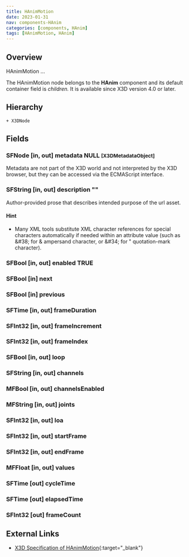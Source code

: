 ```yaml
---
title: HAnimMotion
date: 2023-01-31
nav: components-HAnim
categories: [components, HAnim]
tags: [HAnimMotion, HAnim]
---
```

<style>
.post h3 {
   word-spacing: 0.2em;
}
</style>

## Overview

HAnimMotion ...

The HAnimMotion node belongs to the **HAnim** component and its default container field is *children.* It is available since X3D version 4.0 or later.

## Hierarchy

```
+ X3DNode
```

## Fields

### SFNode [in, out] **metadata** NULL <small>[X3DMetadataObject]</small>

Metadata are not part of the X3D world and not interpreted by the X3D browser, but they can be accessed via the ECMAScript interface.

### SFString [in, out] **description** ""

Author-provided prose that describes intended purpose of the url asset.

#### Hint

- Many XML tools substitute XML character references for special characters automatically if needed within an attribute value (such as &amp;#38; for & ampersand character, or &amp;#34; for " quotation-mark character).

### SFBool [in, out] **enabled** TRUE

### SFBool [in] **next**

### SFBool [in] **previous**

### SFTime [in, out] **frameDuration** <small></small>

### SFInt32 [in, out] **frameIncrement** <small></small>

### SFInt32 [in, out] **frameIndex** <small></small>

### SFBool [in, out] **loop** <small></small>

### SFString [in, out] **channels**

### MFBool [in, out] **channelsEnabled** <small></small>

### MFString [in, out] **joints** <small></small>

### SFInt32 [in, out] **loa** <small></small>

### SFInt32 [in, out] **startFrame** <small></small>

### SFInt32 [in, out] **endFrame** <small></small>

### MFFloat [in, out] **values** <small></small>

### SFTime [out] **cycleTime**

### SFTime [out] **elapsedTime**

### SFInt32 [out] **frameCount**

## External Links

- [X3D Specification of HAnimMotion](https://www.web3d.org/documents/specifications/19775-1/V4.0/Part01/components/hanim.html#HAnimMotion){:target="_blank"}
